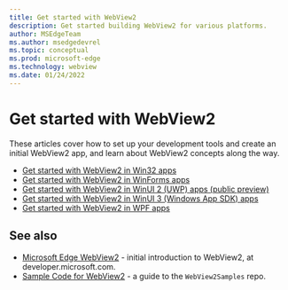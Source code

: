 ```yaml
---
title: Get started with WebView2
description: Get started building WebView2 for various platforms.
author: MSEdgeTeam
ms.author: msedgedevrel
ms.topic: conceptual
ms.prod: microsoft-edge
ms.technology: webview
ms.date: 01/24/2022
---
```

# Get started with WebView2

These articles cover how to set up your development tools and create an initial WebView2 app, and learn about WebView2 concepts along the way.

* [Get started with WebView2 in Win32 apps](win32.md)
* [Get started with WebView2 in WinForms apps](winforms.md)
* [Get started with WebView2 in WinUI 2 (UWP) apps (public preview)](winui2.md)
* [Get started with WebView2 in WinUI 3 (Windows App SDK) apps](winui.md)
* [Get started with WebView2 in WPF apps](wpf.md)


<!-- ====================================================================== -->
## See also

* [Microsoft Edge WebView2](https://developer.microsoft.com/microsoft-edge/webview2) - initial introduction to WebView2, at developer.microsoft.com.
* [Sample Code for WebView2](../code-samples-links.md) - a guide to the `WebView2Samples` repo.

